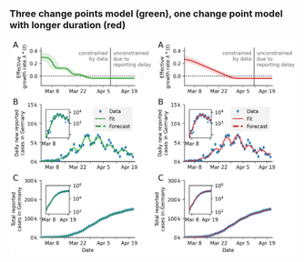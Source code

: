 ### Three change points model (green), one change point model with longer duration (red)

<p align="center"><img src="three_vs_one.png"/></p>

